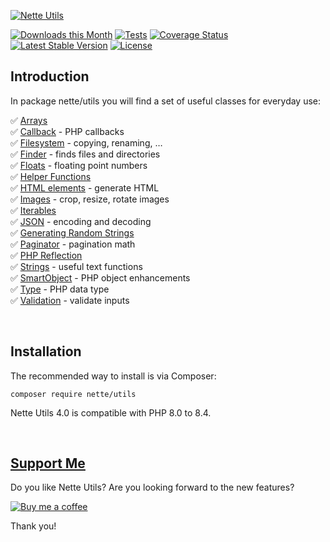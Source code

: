 [![Nette Utils](https://github.com/nette/utils/assets/194960/c33fdb74-0652-4cad-ac6e-c1ce0d29e32a)](https://doc.nette.org/en/utils)

[![Downloads this Month](https://img.shields.io/packagist/dm/nette/utils.svg)](https://packagist.org/packages/nette/utils) [![Tests](https://github.com/nette/utils/workflows/Tests/badge.svg?branch=master)](https://github.com/nette/utils/actions)
[![Coverage Status](https://coveralls.io/repos/github/nette/utils/badge.svg?branch=master)](https://coveralls.io/github/nette/utils?branch=master)
[![Latest Stable Version](https://poser.pugx.org/nette/utils/v/stable)](https://github.com/nette/utils/releases) [![License](https://img.shields.io/badge/license-New%20BSD-blue.svg)](https://github.com/nette/utils/blob/master/license.md)

## Introduction

In package nette/utils you will find a set of useful classes for everyday use:

✅ [Arrays](https://doc.nette.org/utils/arrays)<br> ✅ [Callback](https://doc.nette.org/utils/callback) - PHP callbacks<br> ✅ [Filesystem](https://doc.nette.org/utils/filesystem) - copying, renaming, …<br> ✅
[Finder](https://doc.nette.org/utils/finder) - finds files and directories<br> ✅ [Floats](https://doc.nette.org/utils/floats) - floating point numbers<br> ✅ [Helper Functions](https://doc.nette.org/utils/helpers)<br> ✅
[HTML elements](https://doc.nette.org/utils/html-elements) - generate HTML<br> ✅ [Images](https://doc.nette.org/utils/images) - crop, resize, rotate images<br> ✅ [Iterables](https://doc.nette.org/utils/iterables) <br> ✅
[JSON](https://doc.nette.org/utils/json) - encoding and decoding<br> ✅ [Generating Random Strings](https://doc.nette.org/utils/random)<br> ✅ [Paginator](https://doc.nette.org/utils/paginator) - pagination math<br> ✅
[PHP Reflection](https://doc.nette.org/utils/reflection)<br> ✅ [Strings](https://doc.nette.org/utils/strings) - useful text functions<br> ✅ [SmartObject](https://doc.nette.org/utils/smartobject) - PHP object enhancements<br> ✅
[Type](https://doc.nette.org/utils/type) - PHP data type<br> ✅ [Validation](https://doc.nette.org/utils/validators) - validate inputs<br>

 <!---->

## Installation

The recommended way to install is via Composer:

```
composer require nette/utils
```

Nette Utils 4.0 is compatible with PHP 8.0 to 8.4.

 <!---->

## [Support Me](https://github.com/sponsors/dg)

Do you like Nette Utils? Are you looking forward to the new features?

[![Buy me a coffee](https://files.nette.org/icons/donation-3.svg)](https://github.com/sponsors/dg)

Thank you!
